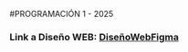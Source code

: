 #PROGRAMACIÓN 1 - 2025

### Link a Diseño WEB: [DiseñoWebFigma](https://www.figma.com/design/rFjr5ZyTkEiddQ1mGO6P2M/Programacion1?node-id=0-1&t=Q0F9pt3WOmmFsrf8-1)
